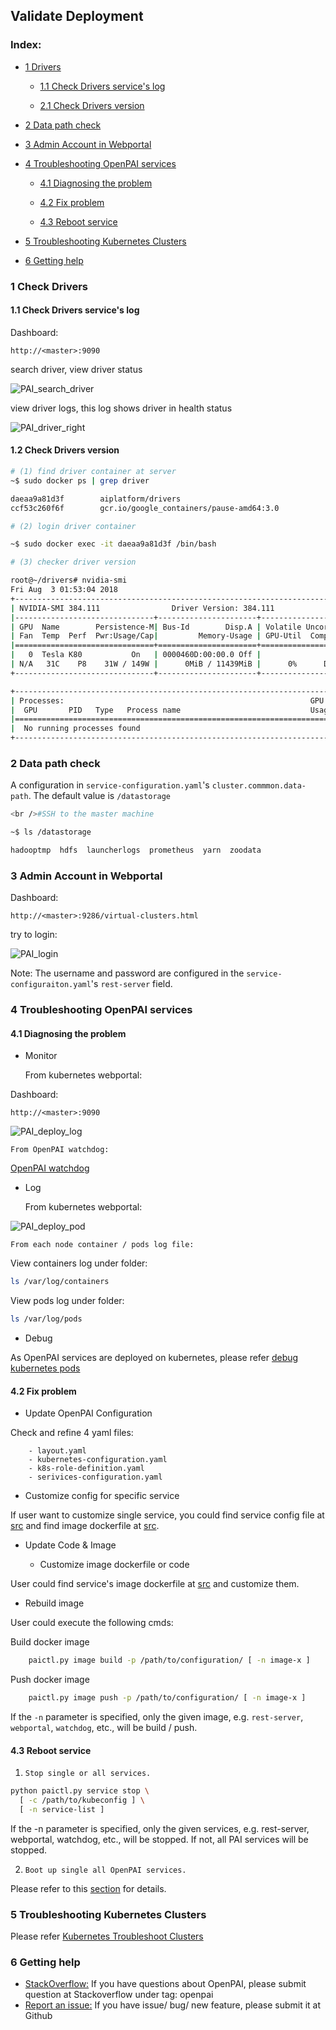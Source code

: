 <!--
  Copyright (c) Microsoft Corporation
  All rights reserved.

  MIT License

  Permission is hereby granted, free of charge, to any person obtaining a copy of this software and associated
  documentation files (the "Software"), to deal in the Software without restriction, including without limitation
  the rights to use, copy, modify, merge, publish, distribute, sublicense, and/or sell copies of the Software, and
  to permit persons to whom the Software is furnished to do so, subject to the following conditions:
  The above copyright notice and this permission notice shall be included in all copies or substantial portions of the Software.

  THE SOFTWARE IS PROVIDED *AS IS*, WITHOUT WARRANTY OF ANY KIND, EXPRESS OR IMPLIED, INCLUDING
  BUT NOT LIMITED TO THE WARRANTIES OF MERCHANTABILITY, FITNESS FOR A PARTICULAR PURPOSE AND
  NONINFRINGEMENT. IN NO EVENT SHALL THE AUTHORS OR COPYRIGHT HOLDERS BE LIABLE FOR ANY CLAIM,
  DAMAGES OR OTHER LIABILITY, WHETHER IN AN ACTION OF CONTRACT, TORT OR OTHERWISE, ARISING FROM,
  OUT OF OR IN CONNECTION WITH THE SOFTWARE OR THE USE OR OTHER DEALINGS IN THE SOFTWARE.
-->

## Validate Deployment

### Index:

- [1 Drivers](#gpu_check)

    - [1.1 Check Drivers service's log](#drivers_log)

    - [2.1 Check Drivers version](#drivers_version)

- [2 Data path check](#datapath_check)

- [3 Admin Account in Webportal](#admin_check)

- [4 Troubleshooting OpenPAI services](#troubleshooting_4)

    - [4.1 Diagnosing the problem](#troubleshooting_4.1)

    - [4.2 Fix problem](#troubleshooting_4.2)

    - [4.3 Reboot service](#troubleshooting_4.3)

- [5 Troubleshooting Kubernetes Clusters](#troubleshooting_5)

- [6 Getting help](#troubleshooting_6)

### 1 Check Drivers <a name="gpu_check"></a>

#### 1.1 Check Drivers service's log <a name="drivers_log"></a>

Dashboard:

    http://<master>:9090


search driver, view driver status

![PAI_search_driver](./images/PAI_search_driver.png)

view driver logs, this log shows driver in health status

![PAI_driver_right](./images/PAI_driver_right.png)

#### 1.2 Check Drivers version <a name="drivers_version"></a>

```bash
# (1) find driver container at server
~$ sudo docker ps | grep driver

daeaa9a81d3f        aiplatform/drivers                                    "/bin/sh -c ./inst..."   8 days ago          Up 8 days                                    k8s_nvidia-drivers_drivers-one-shot-d7fr4_default_9d91059c-9078-11e8-8aea-000d3ab5296b_0
ccf53c260f6f        gcr.io/google_containers/pause-amd64:3.0              "/pause"                 8 days ago          Up 8 days                                    k8s_POD_drivers-one-shot-d7fr4_default_9d91059c-9078-11e8-8aea-000d3ab5296b_0

# (2) login driver container

~$ sudo docker exec -it daeaa9a81d3f /bin/bash

# (3) checker driver version

root@~/drivers# nvidia-smi
Fri Aug  3 01:53:04 2018
+-----------------------------------------------------------------------------+
| NVIDIA-SMI 384.111                Driver Version: 384.111                   |
|-------------------------------+----------------------+----------------------+
| GPU  Name        Persistence-M| Bus-Id        Disp.A | Volatile Uncorr. ECC |
| Fan  Temp  Perf  Pwr:Usage/Cap|         Memory-Usage | GPU-Util  Compute M. |
|===============================+======================+======================|
|   0  Tesla K80           On   | 0000460D:00:00.0 Off |                    0 |
| N/A   31C    P8    31W / 149W |      0MiB / 11439MiB |      0%      Default |
+-------------------------------+----------------------+----------------------+

+-----------------------------------------------------------------------------+
| Processes:                                                       GPU Memory |
|  GPU       PID   Type   Process name                             Usage      |
|=============================================================================|
|  No running processes found                                                 |
+-----------------------------------------------------------------------------+

```

### 2 Data path check <a name="datapath_check"></a>

A configuration in ```service-configuration.yaml```'s ```cluster.commmon.data-path```. The default value is ```/datastorage```

```bash
<br />#SSH to the master machine

~$ ls /datastorage

hadooptmp  hdfs  launcherlogs  prometheus  yarn  zoodata

```

### 3 Admin Account in Webportal <a name="admin_check"></a>

Dashboard:

    http://<master>:9286/virtual-clusters.html


try to login:

![PAI_login](./images/PAI_login.png)

Note: The username and password are configured in the ```service-configuraiton.yaml```'s ```rest-server``` field.

### 4 Troubleshooting OpenPAI services <a name="troubleshooting_4"></a>

#### 4.1 Diagnosing the problem <a name="troubleshooting_4.1"></a>

- Monitor

    From kubernetes webportal:

Dashboard:

    http://<master>:9090


![PAI_deploy_log](./images/PAI_deploy_pod.png)

    From OpenPAI watchdog:

[OpenPAI watchdog](../../alerting/watchdog-metrics.md)

- Log

    From kubernetes webportal:

![PAI_deploy_pod](./images/PAI_deploy_log.png)

    From each node container / pods log file:

View containers log under folder:

```bash
ls /var/log/containers
```

View pods log under folder:

```bash
ls /var/log/pods
```

- Debug

As OpenPAI services are deployed on kubernetes, please refer [debug kubernetes pods](https://kubernetes.io/docs/tasks/debug-application-cluster/debug-pod-replication-controller/)

#### 4.2 Fix problem <a name="troubleshooting_4.2"></a>

- Update OpenPAI Configuration

Check and refine 4 yaml files:

        - layout.yaml
        - kubernetes-configuration.yaml
        - k8s-role-definition.yaml
        - serivices-configuration.yaml


- Customize config for specific service

If user want to customize single service, you could find service config file at [src](../../../../src) and find image dockerfile at [src](../../../../src).

- Update Code & Image

    - Customize image dockerfile or code

User could find service's image dockerfile at [src](../../../../src) and customize them.

- Rebuild image

User could execute the following cmds:

Build docker image

```bash
    paictl.py image build -p /path/to/configuration/ [ -n image-x ]
```

Push docker image

```bash
    paictl.py image push -p /path/to/configuration/ [ -n image-x ]
```

If the `-n` parameter is specified, only the given image, e.g. `rest-server`, `webportal`, `watchdog`, etc., will be build / push.

#### 4.3 Reboot service <a name="troubleshooting_4.3"></a>

1.     Stop single or all services.

```bash
python paictl.py service stop \
  [ -c /path/to/kubeconfig ] \
  [ -n service-list ]
```

If the -n parameter is specified, only the given services, e.g. rest-server, webportal, watchdog, etc., will be stopped. If not, all PAI services will be stopped.

2.     Boot up single all OpenPAI services.

Please refer to this [section](./distributed-deploy.md#c-step-5) for details.

### 5 Troubleshooting Kubernetes Clusters <a name="troubleshooting_5"></a>

Please refer [Kubernetes Troubleshoot Clusters](https://kubernetes.io/docs/tasks/debug-application-cluster/debug-cluster/)

### 6 Getting help <a name="troubleshooting_6"></a>

- [StackOverflow:](../../stackoverflow.md) If you have questions about OpenPAI, please submit question at Stackoverflow under tag: openpai
- [Report an issue:](https://github.com/Microsoft/pai/wiki/Issue-tracking) If you have issue/ bug/ new feature, please submit it at Github
